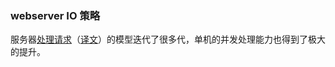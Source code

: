 ### webserver IO 策略
服务器[处理请求](http://www.kegel.com/c10k.html)（[译文](http://www.cnblogs.com/fll/archive/2008/05/17/1201540.html)）的模型迭代了很多代，单机的并发处理能力也得到了极大的提升。